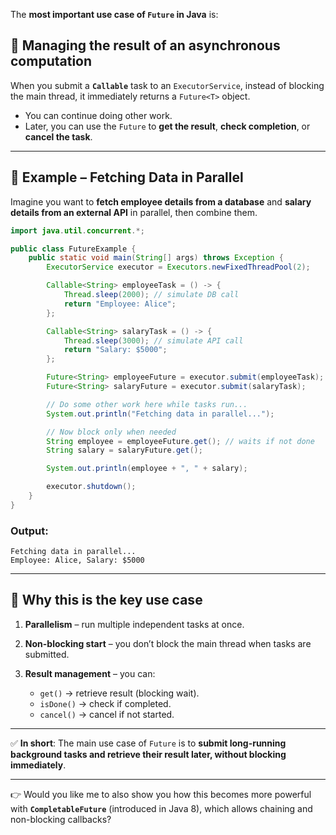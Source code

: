 

The **most important use case of `Future` in Java** is:

## 🔹 **Managing the result of an asynchronous computation**

When you submit a **`Callable`** task to an `ExecutorService`, instead of blocking the main thread, it immediately returns a `Future<T>` object.

* You can continue doing other work.
* Later, you can use the `Future` to **get the result**, **check completion**, or **cancel the task**.

---

## 🔹 Example – Fetching Data in Parallel

Imagine you want to **fetch employee details from a database** and **salary details from an external API** in parallel, then combine them.

```java
import java.util.concurrent.*;

public class FutureExample {
    public static void main(String[] args) throws Exception {
        ExecutorService executor = Executors.newFixedThreadPool(2);

        Callable<String> employeeTask = () -> {
            Thread.sleep(2000); // simulate DB call
            return "Employee: Alice";
        };

        Callable<String> salaryTask = () -> {
            Thread.sleep(3000); // simulate API call
            return "Salary: $5000";
        };

        Future<String> employeeFuture = executor.submit(employeeTask);
        Future<String> salaryFuture = executor.submit(salaryTask);

        // Do some other work here while tasks run...
        System.out.println("Fetching data in parallel...");

        // Now block only when needed
        String employee = employeeFuture.get(); // waits if not done
        String salary = salaryFuture.get();

        System.out.println(employee + ", " + salary);

        executor.shutdown();
    }
}
```

### Output:

```
Fetching data in parallel...
Employee: Alice, Salary: $5000
```

---

## 🔹 Why this is the **key use case**

1. **Parallelism** – run multiple independent tasks at once.
2. **Non-blocking start** – you don’t block the main thread when tasks are submitted.
3. **Result management** – you can:

   * `get()` → retrieve result (blocking wait).
   * `isDone()` → check if completed.
   * `cancel()` → cancel if not started.

---

✅ **In short**:
The main use case of `Future` is to **submit long-running background tasks and retrieve their result later, without blocking immediately**.

---

👉 Would you like me to also show you how this becomes more powerful with **`CompletableFuture`** (introduced in Java 8), which allows chaining and non-blocking callbacks?
